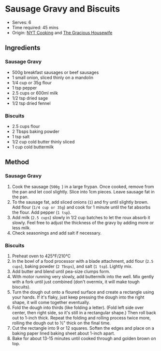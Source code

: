 # Sausage Gravy and Biscuits
* Serves: 6
* Time required: 45 mins
* Origin: [NYT Cooking](https://cooking.nytimes.com/recipes/1013740-sausage-gravy) and [The Gracious Housewife](https://www.thegraciouswife.com/old-fashioned-buttermilk-biscuits-recipe/#recipe)

## Ingredients

### Sausage Gravy
* 500g breakfast sausages or beef sausages
* 1 small onion, sliced thinly on a mandolin
* 1/4 cup or 35g flour
* 1 tsp pepper
* 2.5 cups or 600ml milk
* 1/2 tsp dried sage
* 1/2 tsp dried fennel

### Biscuits
* 2.5 cups flour
* 2 Tbsps baking powder
* 1 tsp salt
* 1/2 cup cold butter thinly sliced
* 1 cup cold buttermilk

## Method

### Sausage Gravy
1. Cook the sausage (`500g `) in a large frypan. Once cooked, remove from the pan and let cool slightly. Slice into 1cm pieces. Leave sausage fat in the pan.
1. To the sausage fat, add sliced onions (`1`) and fry until slightly brown. Add flour (`1/4 cup or 35g`) and cook for 1 minute until the fat absorbs the flour. Add pepper (`1 tsp`).
1. Add milk (`2.5 cups`) slowly in 1/2 cup batches to let the roux absorb it slowly. Feel free to adjust the thickness of the gravy by adding more or less milk.
1. Check seasonings and add salt if necessary.

### Biscuits
1. Preheat oven to 425°F/210°C
1. In the bowl of a food processor with a blade attachment, add flour (`2.5 cups`), baking powder (`2 Tbsps`), and salt (`1 tsp`). Lightly mix.
1. Add butter and blend until pea-size clumps form.
1. With motor running very slowly, add buttermilk into the well. Mix gently with a fork until just combined (don't overmix, it will make tough biscuits).
1. Turn the dough out onto a floured surface and create a rectangle using your hands. If it's flaky, just keep pressing the dough into the right shape, it will come together eventually.
1. Fold the dough into thirds (like folding a letter). (Fold left side over center, then right side, so it's still in a rectangular shape.) Then roll back out to 1-inch thick. Repeat the folding and rolling process twice more, rolling the dough out to ½" thick on the final time.
1. Cut the rectangle into 9 or 12 squares. Soften the edges and place on a baking paper lined baking sheet about 1-inch apart. 
1. Bake for about 13-15 minutes until cooked through and golden brown on top.

